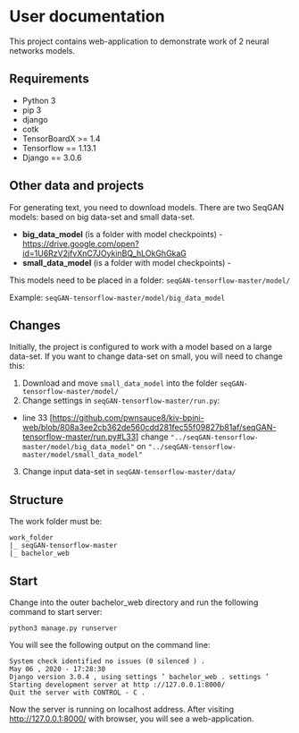 # User documentation
This project contains web-application to demonstrate work of 2 neural networks models.

## Requirements

* Python 3
* pip 3
* django
* cotk
* TensorBoardX >= 1.4
* Tensorflow == 1.13.1
* Django == 3.0.6

## Other data and projects

For generating text, you need to download models. There are two SeqGAN models: based on big data-set and small data-set.

* **big_data_model** (is a folder with model checkpoints) - https://drive.google.com/open?id=1U6RzV2jfvXnC7JOykinBQ_hLOkGhGkaG
* **small_data_model** (is a folder with model checkpoints) - 

This models need to be placed in a folder: `seqGAN-tensorflow-master/model/`

Example: `seqGAN-tensorflow-master/model/big_data_model`

## Changes
Initially, the project is configured to work with a model based on a large data-set. If you want to change data-set on small, you will need to change this:

1. Download and move `small_data_model` into the folder `seqGAN-tensorflow-master/model/`
2. Change settings in `seqGAN-tensorflow-master/run.py`: 
  * line 33 [https://github.com/pwnsauce8/kiv-bpini-web/blob/808a3ee2cb362de560cdd281fec55f09827b81af/seqGAN-tensorflow-master/run.py#L33] change `"../seqGAN-tensorflow-master/model/big_data_model"` on `"../seqGAN-tensorflow-master/model/small_data_model"`
3. Change input data-set in `seqGAN-tensorflow-master/data/`

## Structure
The work folder must be:

```
work_folder
|_ seqGAN-tensorflow-master
|_ bachelor_web
```

## Start
Change into the outer bachelor_web directory and run the following command to start server:

```
python3 manage.py runserver
```

You will see the following output on the command line:

```
System check identified no issues (0 silenced ) .
May 06 , 2020 - 17:28:30
Django version 3.0.4 , using settings ’ bachelor_web . settings ’
Starting development server at http ://127.0.0.1:8000/
Quit the server with CONTROL - C .
```

Now the server is running on localhost address. After visiting http://127.0.0.1:8000/
with browser, you will see a web-application.




